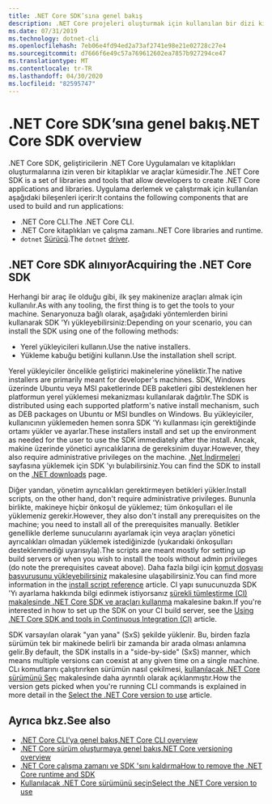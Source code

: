 ```yaml
---
title: .NET Core SDK’sına genel bakış
description: .NET Core projeleri oluşturmak için kullanılan bir dizi kitaplık ve araç olan .NET Core SDK hakkında bilgi edinin.
ms.date: 07/31/2019
ms.technology: dotnet-cli
ms.openlocfilehash: 7eb06e4fd94ed2a73af2741e98e21e02728c27e4
ms.sourcegitcommit: d7666f6e49c57a769612602ea7857b927294ce47
ms.translationtype: MT
ms.contentlocale: tr-TR
ms.lasthandoff: 04/30/2020
ms.locfileid: "82595747"
---
```

# <a name="net-core-sdk-overview"></a><span data-ttu-id="24467-103">.NET Core SDK’sına genel bakış</span><span class="sxs-lookup"><span data-stu-id="24467-103">.NET Core SDK overview</span></span>

<span data-ttu-id="24467-104">.NET Core SDK, geliştiricilerin .NET Core Uygulamaları ve kitaplıkları oluşturmalarına izin veren bir kitaplıklar ve araçlar kümesidir.</span><span class="sxs-lookup"><span data-stu-id="24467-104">The .NET Core SDK is a set of libraries and tools that allow developers to create .NET Core applications and libraries.</span></span> <span data-ttu-id="24467-105">Uygulama derlemek ve çalıştırmak için kullanılan aşağıdaki bileşenleri içerir:</span><span class="sxs-lookup"><span data-stu-id="24467-105">It contains the following components that are used to build and run applications:</span></span>

- <span data-ttu-id="24467-106">.NET Core CLI.</span><span class="sxs-lookup"><span data-stu-id="24467-106">The .NET Core CLI.</span></span>
- <span data-ttu-id="24467-107">.NET Core kitaplıkları ve çalışma zamanı.</span><span class="sxs-lookup"><span data-stu-id="24467-107">.NET Core libraries and runtime.</span></span>
- <span data-ttu-id="24467-108">`dotnet` [Sürücü](tools/index.md#driver).</span><span class="sxs-lookup"><span data-stu-id="24467-108">The `dotnet` [driver](tools/index.md#driver).</span></span>

## <a name="acquiring-the-net-core-sdk"></a><span data-ttu-id="24467-109">.NET Core SDK alınıyor</span><span class="sxs-lookup"><span data-stu-id="24467-109">Acquiring the .NET Core SDK</span></span>

<span data-ttu-id="24467-110">Herhangi bir araç ile olduğu gibi, ilk şey makinenize araçları almak için kullanılır.</span><span class="sxs-lookup"><span data-stu-id="24467-110">As with any tooling, the first thing is to get the tools to your machine.</span></span> <span data-ttu-id="24467-111">Senaryonuza bağlı olarak, aşağıdaki yöntemlerden birini kullanarak SDK 'Yı yükleyebilirsiniz:</span><span class="sxs-lookup"><span data-stu-id="24467-111">Depending on your scenario, you can install the SDK using one of the following methods:</span></span>

- <span data-ttu-id="24467-112">Yerel yükleyicileri kullanın.</span><span class="sxs-lookup"><span data-stu-id="24467-112">Use the native installers.</span></span>
- <span data-ttu-id="24467-113">Yükleme kabuğu betiğini kullanın.</span><span class="sxs-lookup"><span data-stu-id="24467-113">Use the installation shell script.</span></span>

<span data-ttu-id="24467-114">Yerel yükleyiciler öncelikle geliştirici makinelerine yöneliktir.</span><span class="sxs-lookup"><span data-stu-id="24467-114">The native installers are primarily meant for developer's machines.</span></span> <span data-ttu-id="24467-115">SDK, Windows üzerinde Ubuntu veya MSI paketlerinde DEB paketleri gibi desteklenen her platformun yerel yüklemesi mekanizması kullanılarak dağıtılır.</span><span class="sxs-lookup"><span data-stu-id="24467-115">The SDK is distributed using each supported platform's native install mechanism, such as DEB packages on Ubuntu or MSI bundles on Windows.</span></span> <span data-ttu-id="24467-116">Bu yükleyiciler, kullanıcının yüklemeden hemen sonra SDK 'Yı kullanması için gerektiğinde ortamı yükler ve ayarlar.</span><span class="sxs-lookup"><span data-stu-id="24467-116">These installers install and set up the environment as needed for the user to use the SDK immediately after the install.</span></span> <span data-ttu-id="24467-117">Ancak, makine üzerinde yönetici ayrıcalıklarına de gereksinim duyar.</span><span class="sxs-lookup"><span data-stu-id="24467-117">However, they also require administrative privileges on the machine.</span></span> <span data-ttu-id="24467-118">[.Net İndirmeleri](https://dotnet.microsoft.com/download) sayfasına yüklemek için SDK 'yı bulabilirsiniz.</span><span class="sxs-lookup"><span data-stu-id="24467-118">You can find the SDK to install on the [.NET downloads](https://dotnet.microsoft.com/download) page.</span></span>

<span data-ttu-id="24467-119">Diğer yandan, yönetim ayrıcalıkları gerektirmeyen betikleri yükler.</span><span class="sxs-lookup"><span data-stu-id="24467-119">Install scripts, on the other hand, don't require administrative privileges.</span></span> <span data-ttu-id="24467-120">Bununla birlikte, makineye hiçbir önkoşul de yüklemez; tüm önkoşulları el ile yüklemeniz gerekir.</span><span class="sxs-lookup"><span data-stu-id="24467-120">However, they also don't install any prerequisites on the machine; you need to install all of the prerequisites manually.</span></span> <span data-ttu-id="24467-121">Betikler genellikle derleme sunucularını ayarlamak için veya araçları yönetici ayrıcalıkları olmadan yüklemek istediğinizde (yukarıdaki önkoşulları desteklenmediği uyarısıyla).</span><span class="sxs-lookup"><span data-stu-id="24467-121">The scripts are meant mostly for setting up build servers or when you wish to install the tools without admin privileges (do note the prerequisites caveat above).</span></span> <span data-ttu-id="24467-122">Daha fazla bilgi için [komut dosyası başvurusunu yükleyebilirsiniz](tools/dotnet-install-script.md) makalesine ulaşabilirsiniz.</span><span class="sxs-lookup"><span data-stu-id="24467-122">You can find more information in the [install script reference](tools/dotnet-install-script.md) article.</span></span> <span data-ttu-id="24467-123">CI yapı sunucunuzda SDK 'Yı ayarlama hakkında bilgi edinmek istiyorsanız [sürekli tümleştirme (CI) makalesinde .NET Core SDK ve araçları kullanma](tools/using-ci-with-cli.md) makalesine bakın.</span><span class="sxs-lookup"><span data-stu-id="24467-123">If you're interested in how to set up the SDK on your CI build server, see the [Using .NET Core SDK and tools in Continuous Integration (CI)](tools/using-ci-with-cli.md) article.</span></span>

<span data-ttu-id="24467-124">SDK varsayılan olarak "yan yana" (SxS) şekilde yüklenir. Bu, birden fazla sürümün tek bir makinede belirli bir zamanda bir arada olması anlamına gelir.</span><span class="sxs-lookup"><span data-stu-id="24467-124">By default, the SDK installs in a "side-by-side" (SxS) manner, which means multiple versions can coexist at any given time on a single machine.</span></span> <span data-ttu-id="24467-125">CLı komutlarını çalıştırırken sürümün nasıl çekilmesi, [kullanılacak .NET Core sürümünü Seç](versions/selection.md) makalesinde daha ayrıntılı olarak açıklanmıştır.</span><span class="sxs-lookup"><span data-stu-id="24467-125">How the version gets picked when you're running CLI commands is explained in more detail in the [Select the .NET Core version to use](versions/selection.md) article.</span></span>

## <a name="see-also"></a><span data-ttu-id="24467-126">Ayrıca bkz.</span><span class="sxs-lookup"><span data-stu-id="24467-126">See also</span></span>

- [<span data-ttu-id="24467-127">.NET Core CLI’ya genel bakış</span><span class="sxs-lookup"><span data-stu-id="24467-127">.NET Core CLI overview</span></span>](tools/index.md)
- [<span data-ttu-id="24467-128">.NET Core sürüm oluşturmaya genel bakış</span><span class="sxs-lookup"><span data-stu-id="24467-128">.NET Core versioning overview</span></span>](versions/index.md)
- [<span data-ttu-id="24467-129">.NET Core çalışma zamanı ve SDK 'sını kaldırma</span><span class="sxs-lookup"><span data-stu-id="24467-129">How to remove the .NET Core runtime and SDK</span></span>](install/remove-runtime-sdk-versions.md)
- [<span data-ttu-id="24467-130">Kullanılacak .NET Core sürümünü seçin</span><span class="sxs-lookup"><span data-stu-id="24467-130">Select the .NET Core version to use</span></span>](versions/selection.md)
